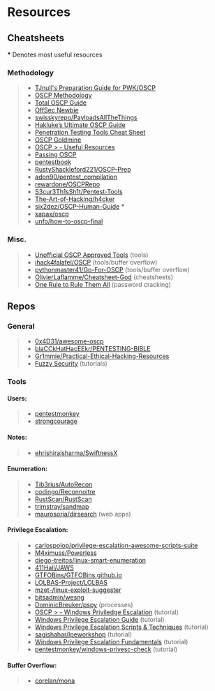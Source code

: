 # Resources

## Cheatsheets

**\*** Denotes most useful resources

### Methodology

> - [TJnull's Preparation Guide for PWK/OSCP](https://www.netsecfocus.com/oscp/2019/03/29/The_Journey_to_Try_Harder-_TJNulls_Preparation_Guide_for_PWK_OSCP.html)
> - [OSCP Methodology](https://paper.dropbox.com/doc/OSCP-Methodology-EnVX7VSiNGZ2K2QxCZD7Q)
> - [Total OSCP Guide](https://sushant747.gitbooks.io/total-oscp-guide/)
> - [OffSec Newbie](https://guide.offsecnewbie.com/)
> - [swisskyrepo/PayloadsAllTheThings](https://github.com/swisskyrepo/PayloadsAllTheThings/)
> - [Hakluke’s Ultimate OSCP Guide](https://medium.com/@hakluke/haklukes-ultimate-oscp-guide-part-3-practical-hacking-tips-and-tricks-c38486f5fc97)
> - [Penetration Testing Tools Cheat Sheet](https://highon.coffee/blog/penetration-testing-tools-cheat-sheet/)
> - [OSCP Goldmine](http://0xc0ffee.io/blog/OSCP-Goldmine)
> - [OSCP > - Useful Resources](https://backdoorshell.gitbooks.io/oscp-useful-links/content/)
> - [Passing OSCP](https://scund00r.com/all/oscp/2018/02/25/passing-oscp.html)
> - [pentestbook](https://chryzsh.gitbooks.io/pentestbook/content/)
> - [RustyShackleford221/OSCP-Prep](https://github.com/RustyShackleford221/OSCP-Prep)
> - [adon90/pentest_compilation](https://github.com/adon90/pentest_compilation)
> - [rewardone/OSCPRepo](https://github.com/rewardone/OSCPRepo)
> - [S3cur3Th1sSh1t/Pentest-Tools](https://github.com/S3cur3Th1sSh1t/Pentest-Tools)
> - [The-Art-of-Hacking/h4cker](https://github.com/The-Art-of-Hacking/h4cker)
> - [six2dez/OSCP-Human-Guide](https://github.com/six2dez/OSCP-Human-Guide/blob/master/oscp_human_guide.md) **\***
> - [xapax/oscp](https://github.com/xapax/oscp)
> - [unfo/how-to-oscp-final](https://gist.github.com/unfo/5ddc85671dcf39f877aaf5dce105fac3)

### Misc.

> - [Unofficial OSCP Approved Tools](https://medium.com/@falconspy/unofficial-oscp-approved-tools-b2b4e889e707) (tools)
> - [ihack4falafel/OSCP](https://github.com/ihack4falafel/OSCP) (tools/buffer overflow)
> - [pythonmaster41/Go-For-OSCP](https://github.com/pythonmaster41/Go-For-OSCP) (tools/buffer overflow)
> - [OlivierLaflamme/Cheatsheet-God](https://github.com/OlivierLaflamme/Cheatsheet-God) (cheatsheets)
> - [One Rule to Rule Them All](https://notsosecure.com/one-rule-to-rule-them-all/) (password cracking)

## Repos

### General

> - [0x4D31/awesome-oscp](https://github.com/0x4D31/awesome-oscp)
> - [blaCCkHatHacEEkr/PENTESTING-BIBLE](https://github.com/blaCCkHatHacEEkr/PENTESTING-BIBLE)
> - [Gr1mmie/Practical-Ethical-Hacking-Resources](https://github.com/Gr1mmie/Practical-Ethical-Hacking-Resources)
> - [Fuzzy Security](http://www.fuzzysecurity.com/tutorials.html) (tutorials)

### Tools

#### Users:

> - [pentestmonkey](https://github.com/pentestmonkey?tab=repositories)
> - [strongcourage](https://github.com/strongcourage?tab=repositories)

#### Notes:

> - [ehrishirajsharma/SwiftnessX](https://github.com/ehrishirajsharma/SwiftnessX)

#### Enumeration:

> - [Tib3rius/AutoRecon](https://github.com/Tib3rius/AutoRecon)
> - [codingo/Reconnoitre](https://github.com/codingo/Reconnoitre)
> - [RustScan/RustScan](https://github.com/RustScan/RustScan)
> - [trimstray/sandmap](https://github.com/trimstray/sandmap)
> - [maurosoria/dirsearch](https://github.com/maurosoria/dirsearch) (web apps)

#### Privilege Escalation:

> - [carlospolop/privilege-escalation-awesome-scripts-suite](https://github.com/carlospolop/privilege-escalation-awesome-scripts-suite)
> - [M4ximuss/Powerless](https://github.com/M4ximuss/Powerless)
> - [diego-treitos/linux-smart-enumeration](https://github.com/diego-treitos/linux-smart-enumeration)
> - [411Hall/JAWS](https://github.com/411Hall/JAWS)
> - [GTFOBins/GTFOBins.github.io](https://github.com/GTFOBins/GTFOBins.github.io)
> - [LOLBAS-Project/LOLBAS](https://github.com/LOLBAS-Project/LOLBAS)
> - [mzet-/linux-exploit-suggester](https://github.com/mzet-/linux-exploit-suggester)
> - [bitsadmin/wesng](https://github.com/bitsadmin/wesng)
> - [DominicBreuker/pspy](https://github.com/DominicBreuker/pspy) (processes)
> - [OSCP > - Windows Priviledge Escalation](https://hackingandsecurity.blogspot.com/2017/09/oscp-windows-priviledge-escalation.html) (tutorial)
> - [Windows Privilege Escalation Guide](https://www.absolomb.com/2018-01-26-Windows-Privilege-Escalation-Guide/) (tutorial)
> - [Windows Privilege Escalation Scripts & Techniques](https://medium.com/@rahmatnurfauzi/windows-privilege-escalation-scripts-techniques-30fa37bd194) (tutorial)
> - [sagishahar/lpeworkshop](https://github.com/sagishahar/lpeworkshop) (tutorial)
> - [Windows Privilege Escalation Fundamentals](http://www.fuzzysecurity.com/tutorials/16.html) (tutorial)
> - [pentestmonkey/windows-privesc-check](https://github.com/pentestmonkey/windows-privesc-check) (tutorial)

#### Buffer Overflow:

> - [corelan/mona](https://github.com/corelan/mona)
